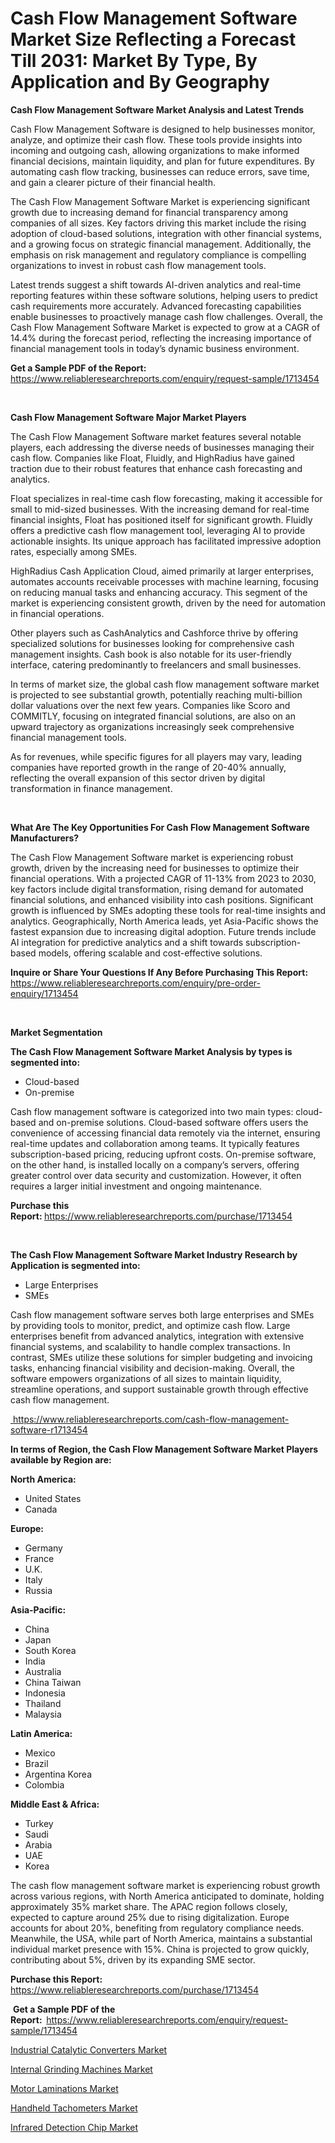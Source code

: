 <p><h1>Cash Flow Management Software Market Size Reflecting a Forecast Till 2031: Market By Type, By Application and By Geography</h1></p><p><strong>Cash Flow Management Software Market Analysis and Latest Trends</strong></p>
<p><p>Cash Flow Management Software is designed to help businesses monitor, analyze, and optimize their cash flow. These tools provide insights into incoming and outgoing cash, allowing organizations to make informed financial decisions, maintain liquidity, and plan for future expenditures. By automating cash flow tracking, businesses can reduce errors, save time, and gain a clearer picture of their financial health.</p><p>The Cash Flow Management Software Market is experiencing significant growth due to increasing demand for financial transparency among companies of all sizes. Key factors driving this market include the rising adoption of cloud-based solutions, integration with other financial systems, and a growing focus on strategic financial management. Additionally, the emphasis on risk management and regulatory compliance is compelling organizations to invest in robust cash flow management tools.</p><p>Latest trends suggest a shift towards AI-driven analytics and real-time reporting features within these software solutions, helping users to predict cash requirements more accurately. Advanced forecasting capabilities enable businesses to proactively manage cash flow challenges. Overall, the Cash Flow Management Software Market is expected to grow at a CAGR of 14.4% during the forecast period, reflecting the increasing importance of financial management tools in today’s dynamic business environment.</p></p>
<p><strong>Get a Sample PDF of the Report:&nbsp;</strong> <a href="https://www.reliableresearchreports.com/enquiry/request-sample/1713454?utm_campaign=32&utm_medium=2&utm_source=Github&utm_content=ia&utm_term=22102024&utm_id=cash-flow-management-software">https://www.reliableresearchreports.com/enquiry/request-sample/1713454</a></p>
<p>&nbsp;</p>
<p><strong>Cash Flow Management Software Major Market Players</strong></p>
<p><p>The Cash Flow Management Software market features several notable players, each addressing the diverse needs of businesses managing their cash flow. Companies like Float, Fluidly, and HighRadius have gained traction due to their robust features that enhance cash forecasting and analytics. </p><p>Float specializes in real-time cash flow forecasting, making it accessible for small to mid-sized businesses. With the increasing demand for real-time financial insights, Float has positioned itself for significant growth. Fluidly offers a predictive cash flow management tool, leveraging AI to provide actionable insights. Its unique approach has facilitated impressive adoption rates, especially among SMEs.</p><p>HighRadius Cash Application Cloud, aimed primarily at larger enterprises, automates accounts receivable processes with machine learning, focusing on reducing manual tasks and enhancing accuracy. This segment of the market is experiencing consistent growth, driven by the need for automation in financial operations.</p><p>Other players such as CashAnalytics and Cashforce thrive by offering specialized solutions for businesses looking for comprehensive cash management insights. Cash book is also notable for its user-friendly interface, catering predominantly to freelancers and small businesses.</p><p>In terms of market size, the global cash flow management software market is projected to see substantial growth, potentially reaching multi-billion dollar valuations over the next few years. Companies like Scoro and COMMITLY, focusing on integrated financial solutions, are also on an upward trajectory as organizations increasingly seek comprehensive financial management tools.</p><p>As for revenues, while specific figures for all players may vary, leading companies have reported growth in the range of 20-40% annually, reflecting the overall expansion of this sector driven by digital transformation in finance management.</p></p>
<p>&nbsp;</p>
<p><strong>What Are The Key Opportunities For Cash Flow Management Software Manufacturers?</strong></p>
<p><p>The Cash Flow Management Software market is experiencing robust growth, driven by the increasing need for businesses to optimize their financial operations. With a projected CAGR of 11-13% from 2023 to 2030, key factors include digital transformation, rising demand for automated financial solutions, and enhanced visibility into cash positions. Significant growth is influenced by SMEs adopting these tools for real-time insights and analytics. Geographically, North America leads, yet Asia-Pacific shows the fastest expansion due to increasing digital adoption. Future trends include AI integration for predictive analytics and a shift towards subscription-based models, offering scalable and cost-effective solutions.</p></p>
<p><strong>Inquire or Share Your Questions If Any Before Purchasing This Report:</strong> <a href="https://www.reliableresearchreports.com/enquiry/pre-order-enquiry/1713454?utm_campaign=32&utm_medium=2&utm_source=Github&utm_content=ia&utm_term=22102024&utm_id=cash-flow-management-software">https://www.reliableresearchreports.com/enquiry/pre-order-enquiry/1713454</a></p>
<p>&nbsp;</p>
<p><strong>Market Segmentation</strong></p>
<p><strong>The Cash Flow Management Software Market Analysis by types is segmented into:</strong></p>
<p><ul><li>Cloud-based</li><li>On-premise</li></ul></p>
<p><p>Cash flow management software is categorized into two main types: cloud-based and on-premise solutions. Cloud-based software offers users the convenience of accessing financial data remotely via the internet, ensuring real-time updates and collaboration among teams. It typically features subscription-based pricing, reducing upfront costs. On-premise software, on the other hand, is installed locally on a company’s servers, offering greater control over data security and customization. However, it often requires a larger initial investment and ongoing maintenance.</p></p>
<p><strong>Purchase this Report:&nbsp;</strong><a href="https://www.reliableresearchreports.com/purchase/1713454?utm_campaign=32&utm_medium=2&utm_source=Github&utm_content=ia&utm_term=22102024&utm_id=cash-flow-management-software">https://www.reliableresearchreports.com/purchase/1713454</a></p>
<p>&nbsp;</p>
<p><strong>The Cash Flow Management Software Market Industry Research by Application is segmented into:</strong></p>
<p><ul><li>Large Enterprises</li><li>SMEs</li></ul></p>
<p><p>Cash flow management software serves both large enterprises and SMEs by providing tools to monitor, predict, and optimize cash flow. Large enterprises benefit from advanced analytics, integration with extensive financial systems, and scalability to handle complex transactions. In contrast, SMEs utilize these solutions for simpler budgeting and invoicing tasks, enhancing financial visibility and decision-making. Overall, the software empowers organizations of all sizes to maintain liquidity, streamline operations, and support sustainable growth through effective cash flow management.</p></p>
<p><a href="https://www.reliableresearchreports.com/cash-flow-management-software-r1713454?utm_campaign=32&utm_medium=2&utm_source=Github&utm_content=ia&utm_term=22102024&utm_id=cash-flow-management-software">&nbsp;https://www.reliableresearchreports.com/cash-flow-management-software-r1713454</a></p>
<p><strong>In terms of Region, the Cash Flow Management Software Market Players available by Region are:</strong></p>
<p>
    <p> <strong> North America: </strong>
        <ul>
            <li>United States</li>
            <li>Canada</li>
        </ul>
        </p> 
    <p> <strong> Europe: </strong>
        <ul>
            <li>Germany</li>
            <li>France</li>
            <li>U.K.</li>
            <li>Italy</li>
            <li>Russia</li>
        </ul>
        </p> 
    <p> <strong> Asia-Pacific: </strong>
        <ul>
            <li>China</li>
            <li>Japan</li>
            <li>South Korea</li>
            <li>India</li>
            <li>Australia</li>
            <li>China Taiwan</li>
            <li>Indonesia</li>
            <li>Thailand</li>
            <li>Malaysia</li>
        </ul>
        </p> 
    <p> <strong> Latin America: </strong>
        <ul>
            <li>Mexico</li>
            <li>Brazil</li>
            <li>Argentina Korea</li>
            <li>Colombia</li>
        </ul>
        </p> 
    <p> <strong> Middle East & Africa: </strong>
        <ul>
            <li>Turkey</li>
            <li>Saudi</li>
            <li>Arabia</li>
            <li>UAE</li>
            <li>Korea</li>
        </ul>
    </p>
    </p>
<p><p>The cash flow management software market is experiencing robust growth across various regions, with North America anticipated to dominate, holding approximately 35% market share. The APAC region follows closely, expected to capture around 25% due to rising digitalization. Europe accounts for about 20%, benefiting from regulatory compliance needs. Meanwhile, the USA, while part of North America, maintains a substantial individual market presence with 15%. China is projected to grow quickly, contributing about 5%, driven by its expanding SME sector.</p></p>
<p><strong>Purchase this Report: </strong><a href="https://www.reliableresearchreports.com/purchase/1713454?utm_campaign=32&utm_medium=2&utm_source=Github&utm_content=ia&utm_term=22102024&utm_id=cash-flow-management-software">https://www.reliableresearchreports.com/purchase/1713454</a></p>
<p>&nbsp;<strong>Get a Sample PDF of the Report:&nbsp;&nbsp;</strong><a href="https://www.reliableresearchreports.com/enquiry/request-sample/1713454?utm_campaign=32&utm_medium=2&utm_source=Github&utm_content=ia&utm_term=22102024&utm_id=cash-flow-management-software">https://www.reliableresearchreports.com/enquiry/request-sample/1713454</a></p>
<p><strong></strong></p>
<p><p><a href="https://issuu.com/reportprime-2/docs/industrial-catalytic-converters-mar_a2b6c39e327dab?utm_campaign=32&utm_medium=2&utm_source=Github&utm_content=ia&utm_term=22102024&utm_id=cash-flow-management-software">Industrial Catalytic Converters Market</a></p><p><a href="https://www.linkedin.com/pulse/internal-grinding-machines-ecosystem-mapping-innovation-value-xaz4c?utm_campaign=32&utm_medium=2&utm_source=Github&utm_content=ia&utm_term=22102024&utm_id=cash-flow-management-software">Internal Grinding Machines Market</a></p><p><a href="https://www.linkedin.com/pulse/global-perspectives-motor-laminations-market-trends-challenges-afskc?utm_campaign=32&utm_medium=2&utm_source=Github&utm_content=ia&utm_term=22102024&utm_id=cash-flow-management-software">Motor Laminations Market</a></p><p><a href="https://github.com/AlbertGonzalez266/Market-Research-Report-List-1/blob/main/handheld-tachometers-market.md?utm_campaign=32&utm_medium=2&utm_source=Github&utm_content=ia&utm_term=22102024&utm_id=cash-flow-management-software">Handheld Tachometers Market</a></p><p><a href="https://github.com/JavierDDowns/Market-Research-Report-List-1/blob/main/infrared-detection-chip-market.md?utm_campaign=32&utm_medium=2&utm_source=Github&utm_content=ia&utm_term=22102024&utm_id=cash-flow-management-software">Infrared Detection Chip Market</a></p></p>
